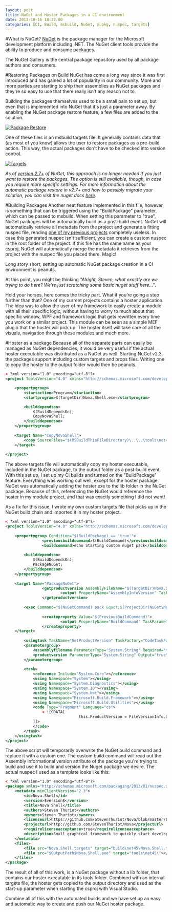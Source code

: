 ```yaml
---
layout: post
title: NuGet and Hoster Packages in a CI environment
date: 2013-10-16 18:32:00
categories: [CI, Build, msbuild, NuGet, nupkg, nuspec, targets]
---
```


#What is NuGet?
[NuGet](http://www.nuget.org/) is the package manager for the Microsoft development platform including .NET. The NuGet client tools provide the ability to produce and consume packages. 

The NuGet Gallery is the central package repository used by all package authors and consumers.

#Restoring Packages on Build
NuGet has come a long way since it was first introduced and has gained a lot of popularity in our community. More and more parties are starting to ship their assemblies as NuGet packages and they're so easy to use that there really isn't any reason not to.

Building the packages themselves used to be a small pain to set up, but even that is implemented into NuGet that it's just a parameter away. By enabling the NuGet package restore feature, a few files are added to the solution.


[![Package Restore](//cdn.thuriot.be/NuGetCI/packagerestore.png)](//cdn.thuriot.be/NuGetCI/packagerestore.png)


One of these files is an msbuild targets file. It generally contains data that (as most of you know) allows the user to restore packages as a pre-build action. This way, the actual packages don't have to be checked into version control.


[![Targets](//cdn.thuriot.be/NuGetCI/targets.png)](//cdn.thuriot.be/NuGetCI/targets.png)


*As of [version 2.7+](https://docs.nuget.org/docs/reference/package-restore#MSBuild-Integrated_Package_Restore) of NuGet, this approach is no longer needed if you just want to restore the packages. The option is still available, though, in case you require more specific settings. For more information about the automatic package restore in v2.7+ and how to possibly migrate your solution, you can visit the nuget docs [here](http://docs.nuget.org/docs/workflows/migrating-to-automatic-package-restore).*

#Building Packages
Another neat feature implemented in this file, however, is something that can be triggered using the "BuildPackage" parameter, which can be passed to msbuild. When setting this parameter to "true", NuGet packages will be automatically build as a post-build event. NuGet will automatically retrieve all metadata from the project and generate a fitting nuspec file, rending <a href="/projects/nuget-build-and-deploy/" title="NuGet build and deploy" target="_blank">one of my previous projects</a> completely useless. In case this generated nuspec isn't sufficient, you can create a custom nuspec in the root folder of the project. If this file has the same name as your csproj, NuGet will automatically merge the metadata it retrieves from the project with the nuspec file you placed there. Magic!

Long story short, setting up automatic NuGet package creation in a CI environment is peanuts. 

At this point, you might be thinking *"Alright, Steven, what exactly are we trying to do here? We're just scratching some basic nuget stuff here..."*. 

Hold your horses, here comes the tricky part. What if you’re going a step further than that? One of my current projects contains a hoster application. The idea was to allow the user of my framework to easily create a module with all their specific logic, without having to worry to much about that specific window, WPF and framework logic that gets rewritten every time you work on a similar project. This module can be seen as a simple MEF plugin that the hoster will pick up. The hoster itself will take care of all the visuals, navigation through these modules and much more. 

#Hoster as a package
Because all of the separate parts can easily be managed as NuGet dependencies, it would be very useful if the actual hoster executable was distributed as a NuGet as well. Starting NuGet v2.3, the packages support including custom targets and props files. Writing one to copy the hoster to the output folder would then be peanuts.

```xml
< ?xml version="1.0" encoding="utf-8"?>
<project ToolsVersion="4.0" xmlns="http://schemas.microsoft.com/developer/msbuild/2003">

    <propertygroup>
        <startaction>Program</startaction>
        <startprogram>$(TargetDir)Nova.Shell.exe</startprogram>

        <builddependson>
            $(BuildDependsOn);
            CopyNovaShell;
        </builddependson>
    </propertygroup>
        
    <target Name="CopyNovaShell">
        <copy SourceFiles="$(MSBuildThisFileDirectory)\..\..\tools\net45\Nova.Shell.exe" DestinationFolder="$(TargetDir)"></copy>
    </target>
    
</project>
```

The above targets file will automatically copy my hoster executable, included in the NuGet package, to the output folder as a post-build event. With this set up, I set up my CI builds and turned on the "BuildPackage" feature. Everything was working out well, except for the hoster package. NuGet was automatically adding the hoster exe to the lib folder in the NuGet package. Because of this, referencing the NuGet would reference the hoster in my module project, and that was exactly something I did not want!

As a fix for this issue, I wrote my own custom targets file that picks up in the NuGet build chain and imported it in my hoster project.

```xml
< ?xml version="1.0" encoding="utf-8"?>
<project ToolsVersion="4.0" xmlns="http://schemas.microsoft.com/developer/msbuild/2003">
        
    <propertygroup Condition="$(BuildPackage) == 'true'">
                <previousbuildcommand>$(BuildCommand)</previousbuildcommand>
                <buildcommand>echo Starting custom nuget pack</buildcommand>
                                
        <builddependson>
            $(BuildDependsOn);
            PackageNuGet;
        </builddependson>
    </propertygroup>
        
    <target Name="PackageNuGet">
                <getproductversion AssemblyFileName="$(TargetDir)Nova.Shell.exe">
                        <output PropertyName="AssemblyInfoVersion" TaskParameter="ProductVersion"></output>
                </getproductversion>
                
        <exec Command="$(NuGetCommand) pack &quot;$(ProjectDir)NuGet\Nova.Shell.nuspec&quot; -p OutputPath=&quot;$(TargetDir);version=$(AssemblyInfoVersion)&quot; -o &quot;$(PackageOutputDir)&quot; -symbols "></exec>
                
                <createproperty Value="$(PreviousBuildCommand)">
                        <output PropertyName="BuildCommand" TaskParameter="Value"></output>
                </createproperty>
    </target>
                
        <usingtask TaskName="GetProductVersion" TaskFactory="CodeTaskFactory" AssemblyFile="$(MSBuildToolsPath)\Microsoft.Build.Tasks.v4.0.dll">
        <parametergroup>
            <assemblyfilename ParameterType="System.String" Required="true"></assemblyfilename>
            <productversion ParameterType="System.String" Output="true"></productversion>
        </parametergroup>
                
        <task>
            <reference Include="System.Core"></reference>
            <using Namespace="System"></using>
            <using Namespace="System.Diagnostics"></using>
            <using Namespace="System.IO"></using>
            <using Namespace="System.Net"></using>
            <using Namespace="Microsoft.Build.Framework"></using>
            <using Namespace="Microsoft.Build.Utilities"></using>
            <code Type="Fragment" Language="cs">
                < ![CDATA[
                                this.ProductVersion = FileVersionInfo.GetVersionInfo(this.AssemblyFileName).ProductVersion;
            ]]>
            </code>
        </task>
    </usingtask>
</project>
```

The above script will temporarily overwrite the NuGet build command and replace it with a custom one. The custom build command will read out the Assembly Informational version attribute of the package you're trying to build and use it to build and version the Nuget package we desire. The actual nuspec I used as a template looks like this:


```xml
< ?xml version="1.0" encoding="utf-8"?>
<package xmlns="http://schemas.microsoft.com/packaging/2013/01/nuspec.xsd">
    <metadata minClientVersion="2.3">
        <id>Nova.Shell</id>
        <version>$version$</version>
        <title>Nova Shell</title>
        <authors>Steven Thuriot</authors>
        <owners>Steven Thuriot</owners>
        <licenseurl>https://github.com/StevenThuriot/Nova/blob/master/LICENSE.md</licenseurl>
        <projecturl>http://github.com/StevenThuriot/Nova</projecturl>
        <requirelicenseacceptance>true</requirelicenseacceptance>
        <description>Small graphical framework to quickly start developing your apps without having to worry too much about controls and looks.</description>
    </metadata>
    <files>
        <file src="Nova.Shell.targets" target="build\net45\Nova.Shell.targets"></file>
        <file src="$OutputPath$Nova.Shell.exe" target="tools\net45\"></file>
    </files>
</package>
```

The result of all of this work, is a NuGet package without a lib folder, that contains our hoster executable in its tools folder. Combined with an internal targets file, the hoster gets copied to the output directory and used as the start-up parameter when starting the csproj with Visual Studio.

Combine all of this with the automated builds and we have set up an easy and automatic way to create and push our NuGet hoster package.
